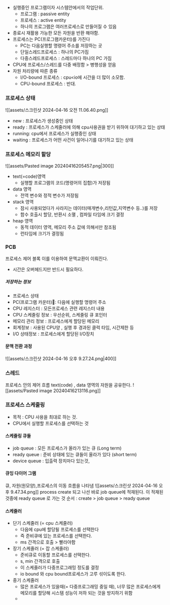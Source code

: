 - 실행중인 프로그램이자 시스템안에서의 작업단위.
	- 프로그램 : passive entity
	- 프로세스 : active entity
	- 하나의 프로그램은 여러프로세스로 만들어질 수 있음
- 종료시 재활용 가능한 모든 자원을 반환 해야함.
- 프로세스는 PC(프로그램카운터)를 가진다
	- PC는 다음실행할 명령어 주소를 저장하는 곳
	- 단일스레드프로세스 : 하나의 PC가짐
	- 다중스레드프로세스 : 스레드마다 하나의 PC 가짐
- CPU에 프로세스/스레드를 다중 배정함 > 병행성을 얻음
- 자원 처리량에 따른 종류
	- I/O-bound 프로세스 : cpu<io에 시간을 더 많이 소모함.
	- CPU-bound 프로세스 : 반대.
### 프로세스 상태
![[assets/스크린샷 2024-04-16 오전 11.06.40.png]] 
- new : 프로세스가 생성중인 상태
- ready : 프로세스가 스케줄러에 의해 cpu사용권을 받기 위하여 대기하고 있는 상태
- running: cpu에서 프로세스가 실행중인 상태
- waiting  : 프로세스가 어떤 사건이 일어나기를 대기하고 있는 상태

### 프로세스 메모리 할당
![[assets/Pasted image 20240416205457.png|300]]
- text(=code)영역
	- 실행할 프로그램의 코드(명령어의 집합)가 저장됨
- data 영역
	- 전역 변수와 정적 변수가 저장됨
- stack 영역
	- 잠시 사용되었다가 사라지는 데이터(매개변수,리턴값,지역변수 등..)를 저장
	- 함수 호출시 할당, 반환시 소멸 , 컴파일 타임에 크기 결정
- heap 영역
	- 동적 데이터 영역, 메모리 주소 값에 의해서만 참조됨
	- 런타임에 크기가 결정됨

### PCB
프로세스 제어 블록
이를  이용하여 문맥교환이 이뤄진다.
- 시간은 오버헤드지만 반드시 필요하다.
##### 저장하는 정보
- 프로세스 상태
- PC(프로그램 카운터): 다음에 실행할 명령어 주소
- CPU 레지스터 : 모든프로세스 관련 레지스터 내용
- CPU 스케줄링 정보 : 우선순위, 스케줄링 큐 포인터
- 메모리 관리 정보 : 프로세스에게 할당된 메모리
- 회계정보 : 사용된 CPU양 , 실행 후 경과된 클럭 타임, 시간제한 등
- I/O 상태정보 : 프로세스에게 할당된 I/O장치

#### 문맥 전환 과정
![[assets/스크린샷 2024-04-16 오후 9.27.24.png|400]]

### 스레드
프로세스 안의 제어 흐름
text(code) , data 영역의 자원을 공유한다.
![[assets/Pasted image 20240416213116.png]]

### 프로세스 스케줄링
- 목적 : CPU 사용을 최대로 하는 것.
- CPU에서 실행할 프로세스를 선택하는 것
#### 스케줄링 큐들
- job queue : 모든 프로세스가 올라가 있는 큐 (Long term)
- ready queue : 준비 상태에 있는 큐들이 올라가 있다 (short term)
- device queue : 입출력 장치마다 있는것,
#### 큐잉 다이어 그램
큐, 자원(원모양),프로세스의 이동 흐름을 나타냄
![[assets/스크린샷 2024-04-16 오후 9.47.34.png]]
process create 되고 나선 바로 job queue에 적재된다.
이 적재된것중에 ready queue 로 가는 것
순서 : create > job queue > ready queue

#### 스케줄러
- 단기 스케줄러 (= cpu 스케줄러) 
	- 다음에 cpu에 할당될 프로세스를 선택한다
	- 즉 준비큐에 있는 프로세스를 선택한다.
	- ms 간격으로 호출 > 빨라야함
- 장기 스케줄러 (= 잡 스케줄러)
	- 준비큐로 이동할 프로세스를 선택한다.
	- s, min 간격으로 호출
	- 이 스케줄러가 다중프로그래밍 정도를 결정
	- io bound 와 cpu bound프로세스가 고루 섞이도록 한다.
- 중기 스케줄러
	- 많은 프로세스가 있을때(= 다중프로그래밍 중일 때), 너무 많은 프로세스에게 메모리를 할당해 시스템 성능이 저하 되는 것을 방지하기 위함
	- 

